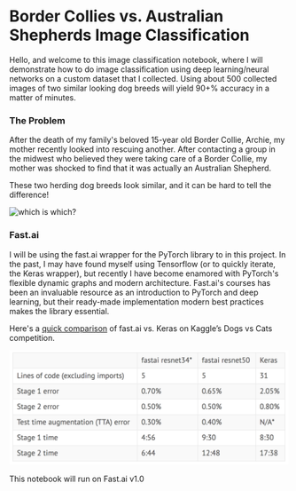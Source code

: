 # Border Collies vs. Australian Shepherds Image Classification

Hello, and welcome to this image classification notebook, where I will demonstrate how to do image classification using deep learning/neural networks on a custom dataset that I collected. Using about 500 collected images of two similar looking dog breeds will yield 90+% accuracy in a matter of minutes.

### The Problem

After the death of my family's beloved 15-year old Border Collie, Archie, my mother recently looked into rescuing another. After contacting a group in the midwest who believed they were taking care of a Border Collie, my mother was shocked to find that it was actually an Australian Shepherd.

These two herding dog breeds look similar, and it can be hard to tell the difference!

![which is which?](https://dogsoulmate.de/wp-content/uploads/2018/03/img_2399-1-768x616.jpg)

### Fast.ai

I will be using the fast.ai wrapper for the PyTorch library to in this project. In the past, I may have found myself using Tensorflow (or to quickly iterate, the Keras wrapper), but recently I have become enamored with PyTorch's flexible dynamic graphs and modern architecture. Fast.ai's courses has been an invaluable resource as an introduction to PyTorch and deep learning, but their ready-made implementation modern best practices makes the library essential.

Here's a [quick comparison](https://www.fast.ai/2018/10/02/fastai-ai/) of fast.ai vs. Keras on Kaggle’s Dogs vs Cats competition.

![fastai_vs_keras](fastai_vs_keras.png "Title")

This notebook will run on Fast.ai v1.0